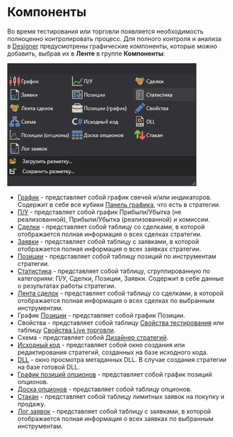 # Компоненты

Во время тестирования или торговли появляется необходимость полноценно контролировать процесс. Для полного контроля и анализа в [Designer](../../designer.md) предусмотрены графические компоненты, которые можно добавить, выбрав их в **Ленте** в группе **Компоненты**:

![Designer Components](../../../images/designer_components.png)

- [График](components/chart.md) \- представляет собой график свечей и\/или индикаторов. Содержит в себе все кубики [Панель графика](../strategies/using_visual_designer/elements/common/chart.md), что есть в стратегии.
- [П\/У](components/pnl_equity.md) \- представляет собой график Прибыли\/Убытка (не реализованной), Прибыли\/Убытка (реализованной) и комиссии.
- [Сделки](components/trades.md) \- представляет собой таблицу со сделками, в которой отображается полная информация о всех сделках стратегии. 
- [Заявки](components/orders.md) \- представляет собой таблицу с заявками, в которой отображается полная информация о всех заявках стратегии.
- [Позиции](components/positions.md) \- представляет собой таблицу позиций по инструментам стратегии.
- [Статистика](components/statistics.md) \- представляет собой таблицу, сгруппированную по категориям: П\/У, Сделки,  Позиции, Заявки. Содержит в себе данные о результатах работы стратегии.
- [Лента сделок](components/tick_trades.md) \- представляет собой таблицу со сделками, в которой отображается полная информация о всех сделках по выбранным инструментам.
- График [Позиции](components/positions.md) \- представляет собой график Позиции.
- Свойства \- представляет собой таблицу [Свойства тестирования](components/backtesting_settings.md) или таблицу [Свойства Live торговли](components/live_settings.md).
- Схема \- представляет собой [Дизайнер стратегий](../strategies/using_visual_designer/diagram_panel.md).
- [Исходный код](../strategies/using_code.md) \- представляет собой окно создания или редактирования стратегий, созданных на базе исходного кода.
- [DLL](../strategies/using_dll/dll_panel.md) \- окно просмотра метаданных DLL. В случае создания стратегии на базе готовой DLL.
- [График позиций опционов](../strategies/using_visual_designer/elements/options/chart_positions.md) \- представляет собой график позиций опционов.
- [Доска опционов](../strategies/using_visual_designer/elements/options/option_desk.md) \- представляет собой таблицу опционов.
- [Стакан](components/order_book.md) \- представляет собой таблицу лимитных заявок на покупку и продажу.
- [Лог заявок](../../terminal/user_interface/components/order_log.md) \- представляет собой таблицу с заявками, в которой отображается полная информация о всех заявках по выбранным инструментам.
